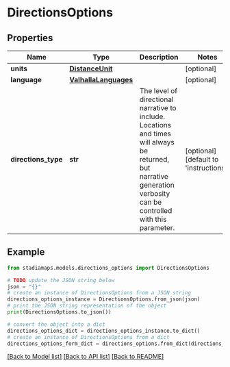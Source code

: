 # DirectionsOptions


## Properties

Name | Type | Description | Notes
------------ | ------------- | ------------- | -------------
**units** | [**DistanceUnit**](DistanceUnit.md) |  | [optional] 
**language** | [**ValhallaLanguages**](ValhallaLanguages.md) |  | [optional] 
**directions_type** | **str** | The level of directional narrative to include. Locations and times will always be returned, but narrative generation verbosity can be controlled with this parameter. | [optional] [default to 'instructions']

## Example

```python
from stadiamaps.models.directions_options import DirectionsOptions

# TODO update the JSON string below
json = "{}"
# create an instance of DirectionsOptions from a JSON string
directions_options_instance = DirectionsOptions.from_json(json)
# print the JSON string representation of the object
print(DirectionsOptions.to_json())

# convert the object into a dict
directions_options_dict = directions_options_instance.to_dict()
# create an instance of DirectionsOptions from a dict
directions_options_form_dict = directions_options.from_dict(directions_options_dict)
```
[[Back to Model list]](../README.md#documentation-for-models) [[Back to API list]](../README.md#documentation-for-api-endpoints) [[Back to README]](../README.md)


